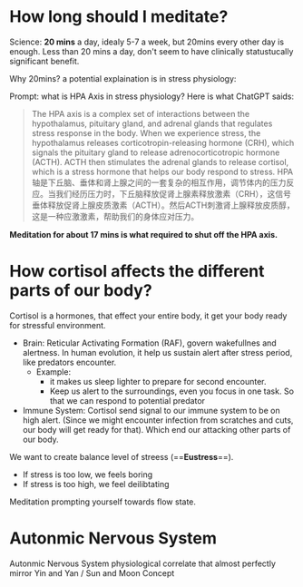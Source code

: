 # How long should I meditate?
Science: **20 mins** a day, idealy 5-7 a week, but 20mins every other day is enough.
Less than 20 mins a day, don't seem to have clinically statustucally significant benefit.

Why 20mins? a potential explaination is in stress physiology:

Prompt: what is HPA Axis in stress physiology?
Here is what ChatGPT saids:
> The HPA axis is a complex set of interactions between the hypothalamus, pituitary gland, and adrenal glands that regulates stress response in the body. When we experience stress, the hypothalamus releases corticotropin-releasing hormone (CRH), which signals the pituitary gland to release adrenocorticotropic hormone (ACTH). ACTH then stimulates the adrenal glands to release cortisol, which is a stress hormone that helps our body respond to stress.
> HPA轴是下丘脑、垂体和肾上腺之间的一套复杂的相互作用，调节体内的压力反应。当我们经历压力时，下丘脑释放促肾上腺素释放激素（CRH），这信号垂体释放促肾上腺皮质激素（ACTH）。然后ACTH刺激肾上腺释放皮质醇，这是一种应激激素，帮助我们的身体应对压力。

**Meditation for about 17 mins is what required to shut off the HPA axis.**

# How cortisol affects the different parts of our body?

Cortisol is a hormones, that effect your entire body, it get your body ready for stressful environment.
- Brain:  Reticular Activating Formation (RAF), govern wakefullnes and alertness. In human evolution, it help us sustain alert after stress period, like predators encounter. 
	- Example:
		- it makes us sleep lighter to prepare for second encounter. 
		- Keep us alert to the surroundings, even you focus in one task. So that we can respond to potential predator
- Immune System: Cortisol send signal to our immune system to be on high alert. (Since we might encounter infection from scratches and cuts, our body will get ready for that). Which end our attacking other parts of our body.

We want to create balance level of streess (==**Eustress**==).
- If stress is too low, we feels boring
- If stress is too high, we feel deilibtating

Meditation prompting yourself towards flow state.

# Autonmic Nervous System

Autonmic Nervous System physiological correlate that almost perfectly mirror Yin and Yan / Sun and Moon Concept
